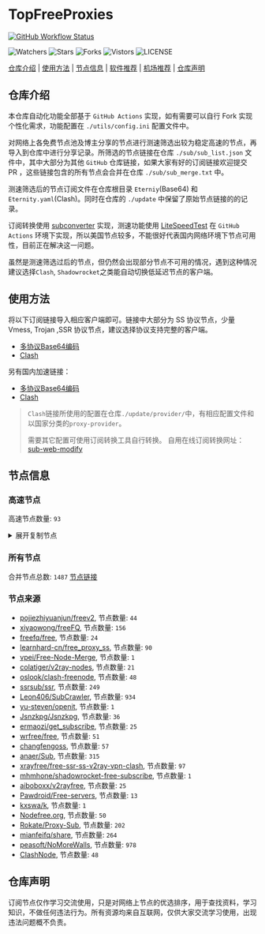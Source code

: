 # TopFreeProxies
[![GitHub Workflow Status](https://github.com/youkai53530100/youkai/actions/workflows/get-proxies.yml/badge.svg)](https://github.com/youkai53530100/youkai/actions/workflows/get-proxies.yml) 

![Watchers](https://img.shields.io/github/watchers/youkai53530100/youkai) ![Stars](https://img.shields.io/github/stars/youkai53530100/youkai) ![Forks](https://img.shields.io/github/forks/youkai53530100/youkai) ![Vistors](https://visitor-badge.laobi.icu/badge?page_id=youkai53530100.youkai) ![LICENSE](https://img.shields.io/badge/license-CC%20BY--SA%204.0-green.svg)

[仓库介绍](https://github.com/youkai53530100/youkai#仓库介绍) | [使用方法](https://github.com/youkai53530100/youkai#使用方法) | [节点信息](https://github.com/youkai53530100/youkai#节点信息) | [软件推荐](https://github.com/youkai53530100/youkai#客户端选择) | [机场推荐](https://github.com/youkai53530100/youkai#机场推荐) | [仓库声明](https://github.com/youkai53530100/youkai#仓库声明)

## 仓库介绍
本仓库自动化功能全部基于 `GitHub Actions` 实现，如有需要可以自行 Fork 实现个性化需求，功能配置在 `./utils/config.ini` 配置文件中。

对网络上各免费节点池及博主分享的节点进行测速筛选出较为稳定高速的节点，再导入到仓库中进行分享记录。所筛选的节点链接在仓库 `./sub/sub_list.json` 文件中，其中大部分为其他 `GitHub` 仓库链接，如果大家有好的订阅链接欢迎提交 PR ，这些链接包含的所有节点会合并在仓库 `./sub/sub_merge.txt` 中。

测速筛选后的节点订阅文件在仓库根目录 `Eterniy`(Base64) 和 `Eternity.yaml`(Clash)。同时在仓库的 `./update` 中保留了原始节点链接的的记录。

订阅转换使用 [subconverter](https://github.com/tindy2013/subconverter) 实现，测速功能使用 [LiteSpeedTest](https://github.com/xxf098/LiteSpeedTest) 在 `GitHub Actions` 环境下实现，所以美国节点较多，不能很好代表国内网络环境下节点可用性，目前正在解决这一问题。

虽然是测速筛选过后的节点，但仍然会出现部分节点不可用的情况，遇到这种情况建议选择`Clash`, `Shadowrocket`之类能自动切换低延迟节点的客户端。

## 使用方法
将以下订阅链接导入相应客户端即可。链接中大部分为 SS 协议节点，少量 Vmess, Trojan ,SSR 协议节点，建议选择协议支持完整的客户端。

- [多协议Base64编码](https://raw.githubusercontent.com/youkai53530100/youkai/master/Eternity)
- [Clash](https://raw.githubusercontent.com/youkai53530100/youkai/master/Eternity.yaml)

另有国内加速链接：

- [多协议Base64编码](https://fastly.jsdelivr.net/gh/youkai53530100/youkai@master/Eternity)
- [Clash](https://fastly.jsdelivr.net/gh/youkai53530100/youkai@master/Eternity.yaml)

>`Clash`链接所使用的配置在仓库`./update/provider/`中，有相应配置文件和以国家分类的`proxy-provider`。
>
>需要其它配置可使用订阅转换工具自行转换。
>自用在线订阅转换网址：[sub-web-modify](https://sub.v1.mk/)

## 节点信息
### 高速节点
高速节点数量: `93`
<details>
  <summary>展开复制节点</summary>

    ss://YWVzLTI1Ni1jZmI6YW1hem9uc2tyMDU@43.207.109.56:443#%F0%9F%87%AF%F0%9F%87%B5%20JP%2040%20%E2%86%92%20tg%40nicevpn123
    trojan://ca7febc2-bb45-4e6d-810e-ab0af6009c4e@awsjp6-data.amazon-azure.com:443?allowInsecure=1&sni=data.amazon-azure.com#%F0%9F%87%AF%F0%9F%87%B5%20Japan%28ChatGPT%29%2004%20T...
    ss://YWVzLTI1Ni1jZmI6YW1hem9uc2tyMDU@43.207.199.196:443#%F0%9F%87%AF%F0%9F%87%B5%20Japan%28ChatGPT%29%2011%20T...
    trojan://43f271a7-2242-40aa-81f0-29f8d3bf8a26@aws-jp.aikun.online:443?allowInsecure=0&sni=aws-jp.aikun.online#%F0%9F%87%AF%F0%9F%87%B5%20_JP_%E6%97%A5%E6%9C%AC%203
    trojan://a7d5f659-6ad2-4288-b63a-3d42bdf5b122@jp4.cnamazon.sbs:443?allowInsecure=0&sni=tlsdata.cnamazon.sbs#%F0%9F%87%AF%F0%9F%87%B5%20_JP_%E6%97%A5%E6%9C%AC%202
    vmess://eyJ2IjoiMiIsInBzIjoi8J+Hr/Cfh7Ug5pel5pysXzA1MTUwNDkiLCJhZGQiOiI0NS44OC40My4xMzYiLCJwb3J0IjoiNTA4MDEiLCJ0eXBlIjoibm9uZSIsImlkIjoiNDE4MDQ4YWYtYTI5My00Yjk5LTliMGMtOThjYTM1ODBkZDI0IiwiYWlkIjoiNjQiLCJuZXQiOiJ0Y3AiLCJwYXRoIjoiLyIsImhvc3QiOiJ0bHNkYXRhLmNuYW1hem9uLnNicyIsInRscyI6IiJ9
    trojan://ca7febc2-bb45-4e6d-810e-ab0af6009c4e@awsjp7-tg-data.amazonwebservicess.com:443?allowInsecure=1#%F0%9F%87%AF%F0%9F%87%B5%20JP%2030%20%E2%86%92%20tg%40nicevpn123
    vmess://eyJ2IjoiMiIsInBzIjoi8J+Hr/Cfh7Ug5pel5pysXzA1MTUwNjciLCJhZGQiOiI0NS44OC40My4xMzMiLCJwb3J0IjoiNTA4MDEiLCJ0eXBlIjoibm9uZSIsImlkIjoiNDE4MDQ4YWYtYTI5My00Yjk5LTliMGMtOThjYTM1ODBkZDI0IiwiYWlkIjoiNjQiLCJuZXQiOiJ0Y3AiLCJwYXRoIjoiLyIsImhvc3QiOiIiLCJ0bHMiOiIifQ==
    vmess://eyJ2IjoiMiIsInBzIjoi8J+Hr/Cfh7Ug5pel5pysXzA1MTUwNjAiLCJhZGQiOiI0NS44OC40My4yMzkiLCJwb3J0IjoiNDYwMDIiLCJ0eXBlIjoibm9uZSIsImlkIjoiNDE4MDQ4YWYtYTI5My00Yjk5LTliMGMtOThjYTM1ODBkZDI0IiwiYWlkIjoiNjQiLCJuZXQiOiJ0Y3AiLCJwYXRoIjoiLyIsImhvc3QiOiIiLCJ0bHMiOiIifQ==
    trojan://bc2a1eb1-a706-4ee5-95a6-732a6c324142@jp1.cnamazon.sbs:443?allowInsecure=1&sni=tlsdata.cnamazon.sbs#%F0%9F%87%AF%F0%9F%87%B5%20%E6%97%A5%E6%9C%AC%20053
    trojan://4aeda200-44c9-4168-8f2a-a00a72176d35@awsjp1-data.amazon-azure.com:443?allowInsecure=0&sni=data.amazon-azure.com#%F0%9F%87%AF%F0%9F%87%B5%20_JP_%E6%97%A5%E6%9C%AC
    trojan://bc2a1eb1-a706-4ee5-95a6-732a6c324142@jp2.cnamazon.sbs:443?allowInsecure=1&sni=tlsdata.cnamazon.sbs#%F0%9F%87%AF%F0%9F%87%B5%20%E6%97%A5%E6%9C%AC%20054
    vmess://eyJ2IjoiMiIsInBzIjoi8J+Hr/Cfh7Ug5pel5pysXzA1MTUwNzAiLCJhZGQiOiI0NS44OC40My4yMzciLCJwb3J0IjoiNDYwMDIiLCJ0eXBlIjoibm9uZSIsImlkIjoiNDE4MDQ4YWYtYTI5My00Yjk5LTliMGMtOThjYTM1ODBkZDI0IiwiYWlkIjoiNjQiLCJuZXQiOiJ0Y3AiLCJwYXRoIjoiLyIsImhvc3QiOiJ0bHNkYXRhLmNuYW1hem9uLnNicyIsInRscyI6IiJ9
    vmess://eyJ2IjoiMiIsInBzIjoi8J+Hr/Cfh7Ug5pel5pysXzA1MTUwODMiLCJhZGQiOiI0NS44OC40My4yMzUiLCJwb3J0IjoiNDYwMDIiLCJ0eXBlIjoibm9uZSIsImlkIjoiNDE4MDQ4YWYtYTI5My00Yjk5LTliMGMtOThjYTM1ODBkZDI0IiwiYWlkIjoiNjQiLCJuZXQiOiJ0Y3AiLCJwYXRoIjoiLyIsImhvc3QiOiJ0bHNkYXRhLmNuYW1hem9uLnNicyIsInRscyI6IiJ9
    vmess://eyJ2IjoiMiIsInBzIjoi8J+Hr/Cfh7UgX0pQX+aXpeacrCA0IiwiYWRkIjoidmpwMS4wYmFkLmNvbSIsInBvcnQiOiI0NDMiLCJ0eXBlIjoibm9uZSIsImlkIjoiOTI3MDk0ZDMtZDY3OC00NzYzLTg1OTEtZTI0MGQwYmNhZTg3IiwiYWlkIjoiMCIsIm5ldCI6IndzIiwicGF0aCI6Ii9jaGF0IiwiaG9zdCI6InZqcDEuMGJhZC5jb20iLCJ0bHMiOiJ0bHMifQ==
    trojan://f3ccb94b-fc75-475a-80e1-b67913115462@jp4.microsoft-orgwly.vip:443?allowInsecure=1#%F0%9F%87%AF%F0%9F%87%B5%20Japan%28ChatGPT%29%2003%20T...
    ss://YWVzLTI1Ni1jZmI6YW1hem9uc2tyMDU@43.201.6.53:443#%F0%9F%87%B0%F0%9F%87%B7%20_KR_%E9%9F%A9%E5%9B%BD
    trojan://af4dc66a-ec88-4057-9e46-777b584577f7@jp.mjt001.com:443?allowInsecure=1&sni=jp.mjt001.com#%F0%9F%87%AF%F0%9F%87%B5%20Japan%28ChatGPT%29%2008%20T...
    trojan://83ae8890-313f-46f9-8859-d10c352d455c@43.198.104.234:443?allowInsecure=0&sni=4-193-105-141.nhost.00cdn.com#%F0%9F%87%AD%F0%9F%87%B0%20%E9%A6%99%E6%B8%AF%20007
    trojan://ca7febc2-bb45-4e6d-810e-ab0af6009c4e@awshk8-data.amazon-azure.com:443?allowInsecure=1&sni=data.amazon-azure.com#%F0%9F%87%AD%F0%9F%87%B0%20Hong%20Kong%2016%20TG%40no...
    trojan://b0d63b41-7f17-41b3-b5ab-a2e746e69661@43.198.99.97:443?allowInsecure=1&sni=download.xn--mes358acgm99l.com#%F0%9F%87%AD%F0%9F%87%B0%20%E9%A6%99%E6%B8%AF%20010
    trojan://b0d63b41-7f17-41b3-b5ab-a2e746e69661@43.198.105.210:443?allowInsecure=1&sni=download.xn--mes358acgm99l.com#%F0%9F%87%AD%F0%9F%87%B0%20Hong%20Kong%2006%20TG%40no...
    trojan://ca7febc2-bb45-4e6d-810e-ab0af6009c4e@awshk6-tg-data.amazonwebservicess.com:443?allowInsecure=1&sni=data.amazonwebservicess.com#%F0%9F%87%AD%F0%9F%87%B0%20Hong%20Kong%28ChatGPT%29%20...___
    trojan://b0d63b41-7f17-41b3-b5ab-a2e746e69661@43.198.100.32:443?allowInsecure=1&sni=download.xn--mes358acgm99l.com#%F0%9F%87%AD%F0%9F%87%B0%20%E9%A6%99%E6%B8%AF%20009
    trojan://ca7febc2-bb45-4e6d-810e-ab0af6009c4e@awshk5-tg-data.amazonwebservicess.com:443?allowInsecure=1&sni=data.amazonwebservicess.com#%F0%9F%87%AD%F0%9F%87%B0%20Hong%20Kong%28ChatGPT%29%20...____
    ss://YWVzLTI1Ni1jZmI6YW1hem9uc2tyMDU@13.229.123.23:443#%F0%9F%87%B8%F0%9F%87%AC%20SG%205%20%E2%86%92%20tg%40nicevpn123
    trojan://ca7febc2-bb45-4e6d-810e-ab0af6009c4e@awshk9-tg-data.amazonwebservicess.com:443?allowInsecure=1&sni=data.amazonwebservicess.com#%F0%9F%87%AD%F0%9F%87%B0%20Hong%20Kong%28ChatGPT%29%20...__
    vmess://eyJ2IjoiMiIsInBzIjoi8J+HuPCfh6wg5paw5Yqg5Z2hIDAwMiIsImFkZCI6InZzZzEuMGJhZC5jb20iLCJwb3J0IjoiNDQzIiwidHlwZSI6Im5vbmUiLCJpZCI6IjkyNzA5NGQzLWQ2NzgtNDc2My04NTkxLWUyNDBkMGJjYWU4NyIsImFpZCI6IjAiLCJuZXQiOiJ3cyIsInBhdGgiOiIvY2hhdCIsImhvc3QiOiJ2c2cxLjBiYWQuY29tIiwidGxzIjoidGxzIn0=
    trojan://ca7febc2-bb45-4e6d-810e-ab0af6009c4e@awssg11-data.amazon-azure.com:443?allowInsecure=1&sni=data.amazon-azure.com#%F0%9F%87%B8%F0%9F%87%AC%20Singapore%2008%20TG%40no...
    trojan://794d739c-89a0-444c-b2e7-acce12af3042@azsg2-tg-data.amazonwebservicess.com:443?allowInsecure=1&sni=data.amazonwebservicess.com#%F0%9F%87%B8%F0%9F%87%AC%20_SG_%E6%96%B0%E5%8A%A0%E5%9D%A1%202%202
    vmess://eyJ2IjoiMiIsInBzIjoi8J+HuPCfh6wg5paw5Yqg5Z2hXzA1MTUwOTIiLCJhZGQiOiI4LjIxOS4xMDYuMjU0IiwicG9ydCI6IjgwIiwidHlwZSI6Im5vbmUiLCJpZCI6IjA3NGM3MGQxLTc0NzktNDc4MS1jZjZkLWU3NjUxNWQ0YjBiMyIsImFpZCI6IjAiLCJuZXQiOiJ3cyIsInBhdGgiOiIvIiwiaG9zdCI6InZjLnNjeXUuYXBwIiwidGxzIjoiIn0=
    trojan://ca7febc2-bb45-4e6d-810e-ab0af6009c4e@13.215.140.145:443?allowInsecure=1&sni=data.amazon-azure.com#%F0%9F%87%B8%F0%9F%87%AC%20Singapore%28ChatGPT%29%20...____
    trojan://ca7febc2-bb45-4e6d-810e-ab0af6009c4e@awssg6-tg-data.amazonwebservicess.com:443?allowInsecure=1&sni=data.amazonwebservicess.com#%F0%9F%87%B8%F0%9F%87%AC%20Singapore%28ChatGPT%29%20...________
    ss://YWVzLTI1Ni1jZmI6S0JHalpZY3k0U3lSU2htQQ@103.172.116.79:9044#%F0%9F%87%B8%F0%9F%87%AC%20Singapore%28ChatGPT%29%20...__________
    trojan://4aeda200-44c9-4168-8f2a-a00a72176d35@13.215.194.103:443?allowInsecure=0&sni=data.amazon-azure.com#%F0%9F%87%B8%F0%9F%87%AC%20_SG_%E6%96%B0%E5%8A%A0%E5%9D%A1%202
    trojan://ca7febc2-bb45-4e6d-810e-ab0af6009c4e@awssg8-tg-data.amazonwebservicess.com:443?allowInsecure=1&sni=data.amazonwebservicess.com#%F0%9F%87%B8%F0%9F%87%AC%20Singapore%28ChatGPT%29%20..._______
    vmess://eyJ2IjoiMiIsInBzIjoi8J+Hr/Cfh7Ug5pel5pysXzA1MTUwNzkiLCJhZGQiOiIxMzIuMjI2LjUuMTg5IiwicG9ydCI6IjI2MzY5IiwidHlwZSI6Im5vbmUiLCJpZCI6ImY1OTM0ZjZhLTZhMDctNGM3Yy1iYjBmLTNhZjMyOGVhNjg5NyIsImFpZCI6IjAiLCJuZXQiOiJ0Y3AiLCJwYXRoIjoiLyIsImhvc3QiOiJkYXRhLmFtYXpvbndlYnNlcnZpY2Vzcy5jb20iLCJ0bHMiOiIifQ==
    ss://YWVzLTI1Ni1jZmI6YW1hem9uc2tyMDU@43.200.245.118:443#%F0%9F%87%B0%F0%9F%87%B7%20_KR_%E9%9F%A9%E5%9B%BD%203
    vmess://eyJ2IjoiMiIsInBzIjoi8J+Hr/Cfh7Ug5pel5pysIDAwMiIsImFkZCI6IjE0MS4xNDcuMTUzLjI0NCIsInBvcnQiOiI0MTU0NSIsInR5cGUiOiJub25lIiwiaWQiOiJkNDdkNzEzNS0wOTU0LTQ2YWItYTE5MC0xN2I2Yzg2MzBhODUiLCJhaWQiOiIwIiwibmV0IjoidGNwIiwicGF0aCI6Ii8iLCJob3N0IjoiZGF0YS5hbWF6b253ZWJzZXJ2aWNlc3MuY29tIiwidGxzIjoiIn0=
    vmess://eyJ2IjoiMiIsInBzIjoi8J+HrfCfh7Ag6aaZ5riv44CQ5LuY6LS55o6o6I2Q77yac3VvLnl0L3NzcnN1YuOAkTM5IiwiYWRkIjoiaGt0Mi5hbWF6b253ZWJzZXJ2aWNlc3MuY29tIiwicG9ydCI6IjgwIiwidHlwZSI6Im5vbmUiLCJpZCI6IjRhZWRhMjAwLTQ0YzktNDE2OC04ZjJhLWEwMGE3MjE3NmQzNSIsImFpZCI6IjAiLCJuZXQiOiJ3cyIsInBhdGgiOiIvZmlsZXN0cmVhbWluZ3NlcnZpY2UvZmlsZXMvMjBmODEzZTItMDM2YS00MmE4LTkyZTItYTNhNTVhMGIyMzliIiwiaG9zdCI6InRsdS5kbC5kZWxpdmVyeS5tcC5taWNyb3NvZnQuY29tIiwidGxzIjoiIn0=
    ss://YWVzLTI1Ni1jZmI6dHU5cnFqVFRUTVBxYWtlNA@103.253.43.41:9055#%F0%9F%87%AD%F0%9F%87%B0%20Hong%20Kong%2037%20TG%40no...
    vmess://eyJ2IjoiMiIsInBzIjoi8J+HqPCfh7Mg5Y+w5rm+XzA1MTUwMDIiLCJhZGQiOiI2MS4yMjAuMTk4LjEwMiIsInBvcnQiOiI1ODAwMiIsInR5cGUiOiJub25lIiwiaWQiOiI0MTgwNDhhZi1hMjkzLTRiOTktOWIwYy05OGNhMzU4MGRkMjQiLCJhaWQiOiI2NCIsIm5ldCI6InRjcCIsInBhdGgiOiIvZmlsZXN0cmVhbWluZ3NlcnZpY2UvZmlsZXMvMjBmODEzZTItMDM2YS00MmE4LTkyZTItYTNhNTVhMGIyMzliIiwiaG9zdCI6InRsdS5kbC5kZWxpdmVyeS5tcC5taWNyb3NvZnQuY29tIiwidGxzIjoiIn0=
    trojan://ca7febc2-bb45-4e6d-810e-ab0af6009c4e@stw7-tg-data.amazonwebservicess.com:443?allowInsecure=1&sni=data.amazonwebservicess.com#%F0%9F%87%A8%F0%9F%87%B3%20Taiwan%2007%20TG%40nodpai
    trojan://ca7febc2-bb45-4e6d-810e-ab0af6009c4e@scloudtw1-tg-data.amazonwebservicess.com:443?allowInsecure=1&sni=data.amazonwebservicess.com#%F0%9F%87%A8%F0%9F%87%B3%20Taiwan%2006%20TG%40nodpai
    vmess://eyJ2IjoiMiIsInBzIjoi8J+HuvCfh7gg576O5Zu9IDA5OSIsImFkZCI6InVzYS5zZXJ2ZXJyLnN0b3JlIiwicG9ydCI6IjIxNjA3IiwidHlwZSI6Im5vbmUiLCJpZCI6IjgwYjAyZWEwLTdhYTItNDQ0ZS1iN2I0LTEyNDZhNDc5MjhiMyIsImFpZCI6IjAiLCJuZXQiOiJ3cyIsInBhdGgiOiIvIiwiaG9zdCI6InVzYS5zZXJ2ZXJyLnN0b3JlIiwidGxzIjoidGxzIn0=
    vmess://eyJ2IjoiMiIsInBzIjoi8J+HuvCfh7gg576O5Zu9XzA1MTU0MzIiLCJhZGQiOiIxNDAuOTkuNDguMjAiLCJwb3J0IjoiNTcxMDIiLCJ0eXBlIjoibm9uZSIsImlkIjoiNDE4MDQ4YWYtYTI5My00Yjk5LTliMGMtOThjYTM1ODBkZDI0IiwiYWlkIjoiNjQiLCJuZXQiOiJ0Y3AiLCJwYXRoIjoiLyIsImhvc3QiOiJ1c2Euc2VydmVyci5zdG9yZSIsInRscyI6IiJ9
    vmess://eyJ2IjoiMiIsInBzIjoi8J+HuvCfh7gg576O5Zu9XzA1MTUxMDkyIiwiYWRkIjoiNDUuMTUuMTQ0LjcxIiwicG9ydCI6IjU0NDkyIiwidHlwZSI6Im5vbmUiLCJpZCI6IjQxODA0OGFmLWEyOTMtNGI5OS05YjBjLTk4Y2EzNTgwZGQyNCIsImFpZCI6IjY0IiwibmV0IjoidGNwIiwicGF0aCI6Ii8iLCJob3N0IjoidXNhLnNlcnZlcnIuc3RvcmUiLCJ0bHMiOiIifQ==
    vmess://eyJ2IjoiMiIsInBzIjoi8J+HuvCfh7gg576O5Zu9XzA1MTUxMDg4IiwiYWRkIjoiNDUuODguMTc2LjM0IiwicG9ydCI6IjU0NDkyIiwidHlwZSI6Im5vbmUiLCJpZCI6IjQxODA0OGFmLWEyOTMtNGI5OS05YjBjLTk4Y2EzNTgwZGQyNCIsImFpZCI6IjY0IiwibmV0IjoidGNwIiwicGF0aCI6Ii8iLCJob3N0IjoidXNhLnNlcnZlcnIuc3RvcmUiLCJ0bHMiOiIifQ==
    vmess://eyJ2IjoiMiIsInBzIjoi8J+HuvCfh7gg576O5Zu9XzA1MTUyMDQiLCJhZGQiOiI0NS44OC4xNzYuMjIiLCJwb3J0IjoiNDEwOTIiLCJ0eXBlIjoibm9uZSIsImlkIjoiNDE4MDQ4YWYtYTI5My00Yjk5LTliMGMtOThjYTM1ODBkZDI0IiwiYWlkIjoiNjQiLCJuZXQiOiJ0Y3AiLCJwYXRoIjoiLyIsImhvc3QiOiJ1c2Euc2VydmVyci5zdG9yZSIsInRscyI6IiJ9
    vmess://eyJ2IjoiMiIsInBzIjoi8J+HuvCfh7gg576O5Zu9XzA1MTUyNzAiLCJhZGQiOiI0NS44OC4xNzYuNDIiLCJwb3J0IjoiNTQ0OTIiLCJ0eXBlIjoibm9uZSIsImlkIjoiNDE4MDQ4YWYtYTI5My00Yjk5LTliMGMtOThjYTM1ODBkZDI0IiwiYWlkIjoiNjQiLCJuZXQiOiJ0Y3AiLCJwYXRoIjoiLyIsImhvc3QiOiJ1c2Euc2VydmVyci5zdG9yZSIsInRscyI6IiJ9
    trojan://b3359b2b-cb0f-44cd-a152-a796d8b46b01@163.123.192.63:443?allowInsecure=0&sni=download.xn--mes358acgm99l.com#%F0%9F%87%BA%F0%9F%87%B8%20_US_%E7%BE%8E%E5%9B%BD%204
    vmess://eyJ2IjoiMiIsInBzIjoi8J+HuvCfh7gg576O5Zu9XzA1MTUxMDc4IiwiYWRkIjoiMTk4LjE2LjQ1LjE2OCIsInBvcnQiOiI1MzM5MiIsInR5cGUiOiJub25lIiwiaWQiOiI0MTgwNDhhZi1hMjkzLTRiOTktOWIwYy05OGNhMzU4MGRkMjQiLCJhaWQiOiI2NCIsIm5ldCI6InRjcCIsInBhdGgiOiIvIiwiaG9zdCI6ImRvd25sb2FkLnhuLS1tZXMzNThhY2dtOTlsLmNvbSIsInRscyI6IiJ9
    vmess://eyJ2IjoiMiIsInBzIjoi8J+HuvCfh7gg576O5Zu9XzA1MTUxOTMiLCJhZGQiOiIxNDAuOTkuMTQ4LjU0IiwicG9ydCI6IjQ3ODM5IiwidHlwZSI6Im5vbmUiLCJpZCI6IjQxODA0OGFmLWEyOTMtNGI5OS05YjBjLTk4Y2EzNTgwZGQyNCIsImFpZCI6IjY0IiwibmV0IjoidGNwIiwicGF0aCI6Ii8iLCJob3N0IjoiZG93bmxvYWQueG4tLW1lczM1OGFjZ205OWwuY29tIiwidGxzIjoiIn0=
    vmess://eyJ2IjoiMiIsInBzIjoi8J+HuvCfh7gg576O5Zu9XzA1MTUyOTIiLCJhZGQiOiIxNDAuOTkuNTQuMTA3IiwicG9ydCI6IjUxMzM4IiwidHlwZSI6Im5vbmUiLCJpZCI6IjQxODA0OGFmLWEyOTMtNGI5OS05YjBjLTk4Y2EzNTgwZGQyNCIsImFpZCI6IjY0IiwibmV0IjoidGNwIiwicGF0aCI6Ii8iLCJob3N0IjoiZG93bmxvYWQueG4tLW1lczM1OGFjZ205OWwuY29tIiwidGxzIjoiIn0=
    vmess://eyJ2IjoiMiIsInBzIjoi8J+HuvCfh7gg576O5Zu9XzA1MTUyNDUiLCJhZGQiOiI0NS44OC4xNzYuNyIsInBvcnQiOiI1MzMzMiIsInR5cGUiOiJub25lIiwiaWQiOiI0MTgwNDhhZi1hMjkzLTRiOTktOWIwYy05OGNhMzU4MGRkMjQiLCJhaWQiOiI2NCIsIm5ldCI6InRjcCIsInBhdGgiOiIvIiwiaG9zdCI6ImRvd25sb2FkLnhuLS1tZXMzNThhY2dtOTlsLmNvbSIsInRscyI6IiJ9
    vmess://eyJ2IjoiMiIsInBzIjoi8J+HuvCfh7gg576O5Zu9XzA1MTUyNTkiLCJhZGQiOiIyMy4yMjYuMTgwLjkwIiwicG9ydCI6IjUzMzkyIiwidHlwZSI6Im5vbmUiLCJpZCI6IjQxODA0OGFmLWEyOTMtNGI5OS05YjBjLTk4Y2EzNTgwZGQyNCIsImFpZCI6IjY0IiwibmV0IjoidGNwIiwicGF0aCI6Ii8iLCJob3N0IjoiZG93bmxvYWQueG4tLW1lczM1OGFjZ205OWwuY29tIiwidGxzIjoiIn0=
    vmess://eyJ2IjoiMiIsInBzIjoi8J+HuvCfh7gg576O5Zu9XzA1MTUzNzEiLCJhZGQiOiIyMy4yMjUuMzMuMTUzIiwicG9ydCI6IjUzMzkyIiwidHlwZSI6Im5vbmUiLCJpZCI6IjQxODA0OGFmLWEyOTMtNGI5OS05YjBjLTk4Y2EzNTgwZGQyNCIsImFpZCI6IjY0IiwibmV0IjoidGNwIiwicGF0aCI6Ii8iLCJob3N0IjoiZG93bmxvYWQueG4tLW1lczM1OGFjZ205OWwuY29tIiwidGxzIjoiIn0=
    vmess://eyJ2IjoiMiIsInBzIjoi8J+HuvCfh7ggVW5pdGVkIFN0YXRlcyhDaGF0Ry4uLl9fX18iLCJhZGQiOiIxNzEuMjIuMTM0LjYiLCJwb3J0IjoiNDQzIiwidHlwZSI6Im5vbmUiLCJpZCI6IjQxODA0OGFmLWEyOTMtNGI5OS05YjBjLTk4Y2EzNTgwZGQyNCIsImFpZCI6IjY0IiwibmV0Ijoid3MiLCJwYXRoIjoiL3BhdGgvMTY4NDA1NDY1MTg2MSIsImhvc3QiOiJ3d3cuMjg4NDg0OTIueHl6IiwidGxzIjoidGxzIn0=
    vmess://eyJ2IjoiMiIsInBzIjoi8J+HuvCfh7gg576O5Zu9XzA1MTUyMTciLCJhZGQiOiIxNDAuOTkuMTQ4LjUyIiwicG9ydCI6IjQ3ODM5IiwidHlwZSI6Im5vbmUiLCJpZCI6IjQxODA0OGFmLWEyOTMtNGI5OS05YjBjLTk4Y2EzNTgwZGQyNCIsImFpZCI6IjY0IiwibmV0IjoidGNwIiwicGF0aCI6Ii9wYXRoLzE2ODQwNTQ2NTE4NjEiLCJob3N0Ijoid3d3LjI4ODQ4NDkyLnh5eiIsInRscyI6IiJ9
    vmess://eyJ2IjoiMiIsInBzIjoi8J+HuvCfh7gg576O5Zu9XzA1MTUwNDYiLCJhZGQiOiI0NS45Mi4xNjAuMTg2IiwicG9ydCI6IjU4NDAyIiwidHlwZSI6Im5vbmUiLCJpZCI6IjQxODA0OGFmLWEyOTMtNGI5OS05YjBjLTk4Y2EzNTgwZGQyNCIsImFpZCI6IjY0IiwibmV0IjoidGNwIiwicGF0aCI6Ii9wYXRoLzE2ODQwNTQ2NTE4NjEiLCJob3N0Ijoid3d3LjI4ODQ4NDkyLnh5eiIsInRscyI6IiJ9
    vmess://eyJ2IjoiMiIsInBzIjoi8J+HuvCfh7gg576O5Zu9XzA1MTUxODUiLCJhZGQiOiI0NS4xMzYuMjM1LjExIiwicG9ydCI6IjQxNjMyIiwidHlwZSI6Im5vbmUiLCJpZCI6IjQxODA0OGFmLWEyOTMtNGI5OS05YjBjLTk4Y2EzNTgwZGQyNCIsImFpZCI6IjY0IiwibmV0IjoidGNwIiwicGF0aCI6Ii9wYXRoLzE2ODQwNTQ2NTE4NjEiLCJob3N0Ijoid3d3LjI4ODQ4NDkyLnh5eiIsInRscyI6IiJ9
    vmess://eyJ2IjoiMiIsInBzIjoi8J+HuvCfh7gg576O5Zu9XzA1MTUxMDEwIiwiYWRkIjoiMTk4LjE2LjQ1LjE2NSIsInBvcnQiOiI1MzM5MiIsInR5cGUiOiJub25lIiwiaWQiOiI0MTgwNDhhZi1hMjkzLTRiOTktOWIwYy05OGNhMzU4MGRkMjQiLCJhaWQiOiI2NCIsIm5ldCI6InRjcCIsInBhdGgiOiIvcGF0aC8xNjg0MDU0NjUxODYxIiwiaG9zdCI6Ind3dy4yODg0ODQ5Mi54eXoiLCJ0bHMiOiIifQ==
    vmess://eyJ2IjoiMiIsInBzIjoi8J+HuvCfh7gg576O5Zu9XzA1MTUyODMiLCJhZGQiOiIxNzEuMjIuMTM0LjIiLCJwb3J0IjoiNTM0MzMiLCJ0eXBlIjoibm9uZSIsImlkIjoiNDE4MDQ4YWYtYTI5My00Yjk5LTliMGMtOThjYTM1ODBkZDI0IiwiYWlkIjoiNjQiLCJuZXQiOiJ0Y3AiLCJwYXRoIjoiL3BhdGgvMTY4NDA1NDY1MTg2MSIsImhvc3QiOiJ3d3cuMjg4NDg0OTIueHl6IiwidGxzIjoiIn0=
    vmess://eyJ2IjoiMiIsInBzIjoi8J+HuvCfh7gg576O5Zu9XzA1MTUzNjEiLCJhZGQiOiI2Ni4xNTEuMjExLjE0NyIsInBvcnQiOiI0MTYzMiIsInR5cGUiOiJub25lIiwiaWQiOiI0MTgwNDhhZi1hMjkzLTRiOTktOWIwYy05OGNhMzU4MGRkMjQiLCJhaWQiOiI2NCIsIm5ldCI6InRjcCIsInBhdGgiOiIvcGF0aC8xNjg0MDU0NjUxODYxIiwiaG9zdCI6Ind3dy4yODg0ODQ5Mi54eXoiLCJ0bHMiOiIifQ==
    vmess://eyJ2IjoiMiIsInBzIjoi8J+HuvCfh7gg576O5Zu9XzA1MTUxMjkiLCJhZGQiOiI0NS4xMi4xNDQuNzkiLCJwb3J0IjoiNDcxMjciLCJ0eXBlIjoibm9uZSIsImlkIjoiNDE4MDQ4YWYtYTI5My00Yjk5LTliMGMtOThjYTM1ODBkZDI0IiwiYWlkIjoiNjQiLCJuZXQiOiJ0Y3AiLCJwYXRoIjoiL3BhdGgvMTY4NDA1NDY1MTg2MSIsImhvc3QiOiJ3d3cuMjg4NDg0OTIueHl6IiwidGxzIjoiIn0=
    vmess://eyJ2IjoiMiIsInBzIjoi8J+HuvCfh7gg576O5Zu9XzA1MTUxMDg3IiwiYWRkIjoiNDUuMTUuMTg1LjEwIiwicG9ydCI6IjU0NDkyIiwidHlwZSI6Im5vbmUiLCJpZCI6IjQxODA0OGFmLWEyOTMtNGI5OS05YjBjLTk4Y2EzNTgwZGQyNCIsImFpZCI6IjY0IiwibmV0IjoidGNwIiwicGF0aCI6Ii9wYXRoLzE2ODQwNTQ2NTE4NjEiLCJob3N0Ijoid3d3LjI4ODQ4NDkyLnh5eiIsInRscyI6IiJ9
    vmess://eyJ2IjoiMiIsInBzIjoi8J+HuvCfh7gg576O5Zu9XzA1MTU0MDciLCJhZGQiOiI0NS4xMzYuMjM1LjU2IiwicG9ydCI6IjUxMzM4IiwidHlwZSI6Im5vbmUiLCJpZCI6IjQxODA0OGFmLWEyOTMtNGI5OS05YjBjLTk4Y2EzNTgwZGQyNCIsImFpZCI6IjY0IiwibmV0IjoidGNwIiwicGF0aCI6Ii9wYXRoLzE2ODQwNTQ2NTE4NjEiLCJob3N0Ijoid3d3LjI4ODQ4NDkyLnh5eiIsInRscyI6IiJ9
    vmess://eyJ2IjoiMiIsInBzIjoi8J+HuvCfh7gg576O5Zu9XzA1MTUzMzQiLCJhZGQiOiIxNDAuOTkuNTQuMTEwIiwicG9ydCI6IjUxMzM4IiwidHlwZSI6Im5vbmUiLCJpZCI6IjQxODA0OGFmLWEyOTMtNGI5OS05YjBjLTk4Y2EzNTgwZGQyNCIsImFpZCI6IjY0IiwibmV0IjoidGNwIiwicGF0aCI6Ii9wYXRoLzE2ODQwNTQ2NTE4NjEiLCJob3N0Ijoid3d3LjI4ODQ4NDkyLnh5eiIsInRscyI6IiJ9
    vmess://eyJ2IjoiMiIsInBzIjoi8J+HqvCfh7gg6KW/54+t54mZXzA1MTUwMDIiLCJhZGQiOiI0NS4xNS4xMjguNDMiLCJwb3J0IjoiNDA5MzIiLCJ0eXBlIjoibm9uZSIsImlkIjoiNDE4MDQ4YWYtYTI5My00Yjk5LTliMGMtOThjYTM1ODBkZDI0IiwiYWlkIjoiNjQiLCJuZXQiOiJ0Y3AiLCJwYXRoIjoiL3BhdGgvMTY4NDA1NDY1MTg2MSIsImhvc3QiOiJ3d3cuMjg4NDg0OTIueHl6IiwidGxzIjoiIn0=
    vmess://eyJ2IjoiMiIsInBzIjoi8J+HqvCfh7gg6KW/54+t54mZXzA1MTUwMDEiLCJhZGQiOiI0NS4xNS4xMjguMzkiLCJwb3J0IjoiNDA5MzIiLCJ0eXBlIjoibm9uZSIsImlkIjoiNDE4MDQ4YWYtYTI5My00Yjk5LTliMGMtOThjYTM1ODBkZDI0IiwiYWlkIjoiNjQiLCJuZXQiOiJ0Y3AiLCJwYXRoIjoiL3BhdGgvMTY4NDA1NDY1MTg2MSIsImhvc3QiOiJ3d3cuMjg4NDg0OTIueHl6IiwidGxzIjoiIn0=
    vmess://eyJ2IjoiMiIsInBzIjoi8J+HuvCfh7ggVW5pdGVkIFN0YXRlcyhDaGF0Ry4uLl9fX18gMiIsImFkZCI6IjE3MS4yMi4xMzQuNiIsInBvcnQiOiI0NDMiLCJ0eXBlIjoibm9uZSIsImlkIjoiNDE4MDQ4YWYtYTI5My00Yjk5LTliMGMtOThjYTM1ODBkZDI0IiwiYWlkIjoiNjQiLCJuZXQiOiJ3cyIsInBhdGgiOiIvcGF0aC8xNjg0MDU0NjUxODYxIiwiaG9zdCI6Ind3dy4yODg0ODQ5Mi54eXoiLCJ0bHMiOiJ0bHMifQ==
    ss://YWVzLTI1Ni1nY206WEc0OTlhS0RvN2Z2cWtXcA@104.194.77.199:58802#%F0%9F%87%BA%F0%9F%87%B8%20United%20States%28ChatG...________________________
    vmess://eyJ2IjoiMiIsInBzIjoi8J+HrPCfh6cg6Iux5Zu9XzA1MTUwMTIiLCJhZGQiOiJjZjUuYmlnZXIuY2x1YiIsInBvcnQiOiIyMDg3IiwidHlwZSI6Im5vbmUiLCJpZCI6IjkyMjI1M2UxLWYyMjctNDRhYi04Njc1LTVjZDMxZmQ0OGM4OCIsImFpZCI6IjAiLCJuZXQiOiJ3cyIsInBhdGgiOiIvIiwiaG9zdCI6InVzLmJpZ2VyLmNsdWIiLCJ0bHMiOiJ0bHMifQ==
    vmess://eyJ2IjoiMiIsInBzIjoi8J+HqvCfh7gg6KW/54+t54mZXzA1MTUwMDMiLCJhZGQiOiI0NS4xNS4xMjguNDAiLCJwb3J0IjoiNDA5MzIiLCJ0eXBlIjoibm9uZSIsImlkIjoiNDE4MDQ4YWYtYTI5My00Yjk5LTliMGMtOThjYTM1ODBkZDI0IiwiYWlkIjoiNjQiLCJuZXQiOiJ0Y3AiLCJwYXRoIjoiLyIsImhvc3QiOiJ1cy5iaWdlci5jbHViIiwidGxzIjoiIn0=
    vmess://eyJ2IjoiMiIsInBzIjoi8J+HrPCfh6cg6Iux5Zu9XzA1MTUwMDQiLCJhZGQiOiIxNzguMjM5LjE3MS4xMDMiLCJwb3J0IjoiODAiLCJ0eXBlIjoibm9uZSIsImlkIjoiNjEyODBmODAtY2QyNS00YzdiLThlNWEtYjE1NjA2MTcwNDdhIiwiYWlkIjoiMCIsIm5ldCI6IndzIiwicGF0aCI6Ii9UNXQ1cDFEUGVTSW9vVVpmRW1rRkFZZlR4WiIsImhvc3QiOiIiLCJ0bHMiOiIifQ==
    vmess://eyJ2IjoiMiIsInBzIjoi8J+Hs/Cfh7Eg6I235YWwXzA1MTUwMTIiLCJhZGQiOiIxNTQuODUuMS4yMCIsInBvcnQiOiI0MDI5OCIsInR5cGUiOiJub25lIiwiaWQiOiIxMzBjOWYyZS00MmIxLTRlYmYtYjM0NS1lMjY0NTZhMDYxZjkiLCJhaWQiOiI2NCIsIm5ldCI6InRjcCIsInBhdGgiOiIvVDV0NXAxRFBlU0lvb1VaZkVta0ZBWWZUeFoiLCJob3N0IjoiIiwidGxzIjoiIn0=
    vmess://eyJ2IjoiMiIsInBzIjoi8J+Hs/Cfh7Eg6I235YWwXzA1MTUwMTQiLCJhZGQiOiIxNTQuODUuMS4xMjMiLCJwb3J0IjoiNDAyOTgiLCJ0eXBlIjoibm9uZSIsImlkIjoiMTMwYzlmMmUtNDJiMS00ZWJmLWIzNDUtZTI2NDU2YTA2MWY5IiwiYWlkIjoiNjQiLCJuZXQiOiJ0Y3AiLCJwYXRoIjoiL1Q1dDVwMURQZVNJb29VWmZFbWtGQVlmVHhaIiwiaG9zdCI6IiIsInRscyI6IiJ9
    vmess://eyJ2IjoiMiIsInBzIjoi8J+HqfCfh6ogX0RFX+W+t+WbvSAzIiwiYWRkIjoiMTMwLjYxLjExMS4xNjciLCJwb3J0IjoiMjE4NzIiLCJ0eXBlIjoibm9uZSIsImlkIjoiOWE3YTc1ZDQtYWI3ZS00YmEwLWJiZmEtYTRhY2RkYzE4MDg0IiwiYWlkIjoiMCIsIm5ldCI6InRjcCIsInBhdGgiOiIvVDV0NXAxRFBlU0lvb1VaZkVta0ZBWWZUeFoiLCJob3N0IjoiIiwidGxzIjoiIn0=
    trojan://xl87654321@78.47.92.139:443?allowInsecure=1#DE_78.47.92.139_051420235397-669trojan
    vmess://eyJ2IjoiMiIsInBzIjoi8J+HqfCfh6og5b635Zu9XzA1MTUwMTEiLCJhZGQiOiIxMzAuNjEuMTc5Ljc3IiwicG9ydCI6IjIwNTc0IiwidHlwZSI6Im5vbmUiLCJpZCI6Ijg3ZTMwNDhhLTU5MzItNDU3YS04NGI5LWRlYjUxYjVjOTFjZCIsImFpZCI6IjAiLCJuZXQiOiJ0Y3AiLCJwYXRoIjoiLyIsImhvc3QiOiIiLCJ0bHMiOiIifQ==
    vmess://eyJ2IjoiMiIsInBzIjoi8J+HqfCfh6og5b635Zu9XzA1MTUwNDkiLCJhZGQiOiJhcGFyYXQucGVyc2lhbm1pemJhbi5jb20iLCJwb3J0IjoiNDQzMyIsInR5cGUiOiJub25lIiwiaWQiOiI4ODc5MGExYi1mMDU5LTQwYzctOWM5ZC1iN2M5NDNiNDQyMGIiLCJhaWQiOiIwIiwibmV0IjoidGNwIiwicGF0aCI6Ii8iLCJob3N0IjoiYXBhcmF0LnBlcnNpYW5taXpiYW4uY29tIiwidGxzIjoidGxzIn0=
    trojan://a13a9170-ea83-11ed-a810-1239d0255272@51.159.59.186:443?allowInsecure=1&sni=Yandex.com#%F0%9F%87%AB%F0%9F%87%B7%20France%28ChatGPT%29%2001%20...
    vmess://eyJ2IjoiMiIsInBzIjoi5pyq55+lXzA1MTUxNTQiLCJhZGQiOiIxMDQuMTYuNi4yIiwicG9ydCI6IjQ0MyIsInR5cGUiOiJub25lIiwiaWQiOiJiZDE4MjliMC1mMTVkLTExZWQtYjIzMC0yMDVjNmQ1ZjVkNzgiLCJhaWQiOiIwIiwibmV0Ijoid3MiLCJwYXRoIjoiL2QzMjA3cHhpIiwiaG9zdCI6ImZyLTEuMHJkLm5ldCIsInRscyI6InRscyJ9
    trojan://ca7febc2-bb45-4e6d-810e-ab0af6009c4e@18.102.68.105:443?allowInsecure=1&sni=data.amazon-azure.com#%F0%9F%87%AE%F0%9F%87%B9%20Italy%28ChatGPT%29%2002%20T...
    ss://YWVzLTI1Ni1jZmI6S0JHalpZY3k0U3lSU2htQQ@217.30.10.70:9044#%F0%9F%87%B5%F0%9F%87%B1%20Poland%28ChatGPT%29%2002%20...
    vmess://eyJ2IjoiMiIsInBzIjoiNEphZGktOTcxIiwiYWRkIjoiMTU0Ljg1LjEuMyIsInBvcnQiOiI0NDMiLCJ0eXBlIjoibm9uZSIsImlkIjoiNDE4MDQ4YWYtYTI5My00Yjk5LTliMGMtOThjYTM1ODBkZDI0IiwiYWlkIjoiNjQiLCJuZXQiOiJ3cyIsInBhdGgiOiIvcGF0aC8xNjgzNjI5MzE0OTE1IiwiaG9zdCI6Ind3dy40MjA3NzIzMC54eXoiLCJ0bHMiOiJ0bHMifQ==
    vmess://eyJ2IjoiMiIsInBzIjoi8J+HqPCfh6YgQ2FuYWRhKENoYXRHUFQpIDAyIC4uLiIsImFkZCI6IjIzLjIyNy4zOS4xIiwicG9ydCI6IjQ0MyIsInR5cGUiOiJub25lIiwiaWQiOiJlZjM2YzRiNi01MTYwLTQwYWQtYmI4NS1iZWU2OGI1ZWM5MzEiLCJhaWQiOiIwIiwibmV0Ijoid3MiLCJwYXRoIjoiL3YycmF5ZG5zIiwiaG9zdCI6ImNhZG5zLm1haW5zc2gueHl6IiwidGxzIjoidGxzIn0=
    vmess://eyJ2IjoiMiIsInBzIjoi8J+Hs/Cfh7Eg6I235YWw44CQ5LuY6LS55o6o6I2Q77yac3VvLnl0L3NzcnN1YuOAkTIwIiwiYWRkIjoiMTU0Ljg1LjEuNCIsInBvcnQiOiI0NDMiLCJ0eXBlIjoibm9uZSIsImlkIjoiNDE4MDQ4YWYtYTI5My00Yjk5LTliMGMtOThjYTM1ODBkZDI0IiwiYWlkIjoiNjQiLCJuZXQiOiJ3cyIsInBhdGgiOiIvcGF0aC8xNjgzODgxNDU4NDA3IiwiaG9zdCI6Ind3dy40MjA3NzIzMC54eXoiLCJ0bHMiOiJ0bHMifQ==
    ss://YWVzLTI1Ni1jZmI6NFIzaFVmWjJGSGhEbU5jUA@213.183.63.69:9061#%F0%9F%87%A7%F0%9F%87%AC%20Bulgaria%28ChatGPT%29%200...
    vmess://eyJ2IjoiMiIsInBzIjoiVkMtRVUzLU1pb+aNkOi1oCB4MSIsImFkZCI6ImxkYXV2eWNlci43Njg5ODEwMi54eXoiLCJwb3J0IjoiMjA4NiIsInR5cGUiOiJub25lIiwiaWQiOiIyYzkyMDRkNS01NGJkLTRkZGUtODJlMC1lOTk1NmNlOTU0YjUiLCJhaWQiOiIwIiwibmV0Ijoid3MiLCJwYXRoIjoiL3dhdWdmdWlndmh3b2E/ZWQ9MjA0OCIsImhvc3QiOiJldTMudW5pb3Jlby5yaXAiLCJ0bHMiOiIifQ==
    ss://YWVzLTI1Ni1jZmI6ZFUzRFNOUzh3WVBYekVLdw@185.250.150.14:9029#Ukraine%2002%20TG%40nodpai
    vmess://eyJ2IjoiMiIsInBzIjoi8J+Ps++4j+KAjfCfjIgg77iP4oCN8J+MiCDvuI/igI3wn4yIIO+4j+KAjfCfjIgg6I235YWwLeaXoOmZkOa1gemHjyB4MSIsImFkZCI6ImhrdGFkZnZiLjExNDUxNDc4Mi54eXoiLCJwb3J0IjoiNDQzIiwidHlwZSI6Im5vbmUiLCJpZCI6IjJjOTIwNGQ1LTU0YmQtNGRkZS04MmUwLWU5OTU2Y2U5NTRiNSIsImFpZCI6IjAiLCJuZXQiOiJ3cyIsInBhdGgiOiIvd2F1Z2Z1aWd2aHdvYSIsImhvc3QiOiJubF9uYXQudjUwLm9uZSIsInRscyI6InRscyJ9
    

</details>

### 所有节点
合并节点总数: `1487`
[节点链接](https://raw.githubusercontent.com/youkai53530100/youkai/master/sub/sub_merge_base64.txt)

### 节点来源
- [pojiezhiyuanjun/freev2](https://github.com/pojiezhiyuanjun/freev2), 节点数量: `44`
- [xiyaowong/freeFQ](https://github.com/xiyaowong/freeFQ), 节点数量: `156`
- [freefq/free](https://github.com/freefq/free), 节点数量: `24`
- [learnhard-cn/free_proxy_ss](https://github.com/learnhard-cn/free_proxy_ss), 节点数量: `90`
- [vpei/Free-Node-Merge](https://github.com/vpei/Free-Node-Merge), 节点数量: `1`
- [colatiger/v2ray-nodes](https://github.com/colatiger/v2ray-nodes), 节点数量: `21`
- [oslook/clash-freenode](https://github.com/oslook/clash-freenode), 节点数量: `48`
- [ssrsub/ssr](https://github.com/ssrsub/ssr), 节点数量: `249`
- [Leon406/SubCrawler](https://github.com/Leon406/SubCrawler), 节点数量: `934`
- [yu-steven/openit](https://github.com/yu-steven/openit), 节点数量: `1`
- [Jsnzkpg/Jsnzkpg](https://github.com/Jsnzkpg/Jsnzkpg), 节点数量: `36`
- [ermaozi/get_subscribe](https://github.com/ermaozi/get_subscribe), 节点数量: `25`
- [wrfree/free](https://github.com/wrfree/free), 节点数量: `51`
- [changfengoss](https://github.com/ronghuaxueleng/get_v2), 节点数量: `57`
- [anaer/Sub](https://github.com/anaer/Sub), 节点数量: `315`
- [xrayfree/free-ssr-ss-v2ray-vpn-clash](https://github.com/xrayfree/free-ssr-ss-v2ray-vpn-clash), 节点数量: `97`
- [mhmhone/shadowrocket-free-subscribe](https://github.com/mhmhone/shadowrocket-free-subscribe), 节点数量: `1`
- [aiboboxx/v2rayfree](https://github.com/aiboboxx/v2rayfree), 节点数量: `25`
- [Pawdroid/Free-servers](https://github.com/Pawdroid/Free-servers), 节点数量: `13`
- [kxswa/k](https://github.com/kxswa/k), 节点数量: `1`
- [Nodefree.org](https://github.com/Fukki-Z/nodefree), 节点数量: `50`
- [Rokate/Proxy-Sub](https://github.com/Rokate/Proxy-Sub), 节点数量: `202`
- [mianfeifq/share](https://github.com/mianfeifq/share), 节点数量: `264`
- [peasoft/NoMoreWalls](https://github.com/peasoft/NoMoreWalls), 节点数量: `978`
- [ClashNode](https://clashnode.com/f/freenode), 节点数量: `48`


## 仓库声明
订阅节点仅作学习交流使用，只是对网络上节点的优选排序，用于查找资料，学习知识，不做任何违法行为。所有资源均来自互联网，仅供大家交流学习使用，出现违法问题概不负责。

